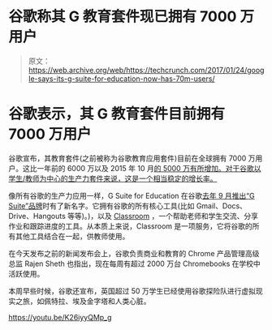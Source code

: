 # 谷歌称其 G 教育套件现已拥有 7000 万用户

> 原文：<https://web.archive.org/web/https://techcrunch.com/2017/01/24/google-says-its-g-suite-for-education-now-has-70m-users/>

# 谷歌表示，其 G 教育套件目前拥有 7000 万用户

谷歌宣布，其教育套件(之前被称为谷歌教育应用套件)目前在全球拥有 7000 万用户。这比一年前的 6000 万以及 2015 年 10 月[的 5000 万有所增加。对于谷歌以学生/教师为中心的生产力套件来说，这是一个相当稳定的增长率。](https://web.archive.org/web/20230306050601/http://googleforeducation.blogspot.com/2015/10/a-new-kind-of-Classroom-for-10-million-students-and-teachers.html)

像所有谷歌的生产力应用一样，G Suite for Education 在谷歌[去年 9 月推出“G Suite”品牌](https://web.archive.org/web/20230306050601/https://techcrunch.com/2016/09/29/google-rebrands-its-business-apps-as-g-suite-launches-team-drive-upgrades-apps/)时有了新名字。它拥有谷歌的所有核心工具(比如 Gmail、Docs、Drive、Hangouts 等等)。)，以及 [Classroom](https://web.archive.org/web/20230306050601/https://www.google.com/edu/products/productivity-tools/classroom/index.html) ，一个帮助老师和学生交流、分享作业和跟踪进度的工具。从本质上来说，Classroom 是一项服务，它将谷歌的所有其他工具结合在一起，供教师使用。

在今天发布之前的新闻发布会上，谷歌负责商业和教育的 Chrome 产品管理高级总监 Rajen Sheth 也指出，现在每周有超过 2000 万台 Chromebooks 在学校中活跃使用。

本周早些时候，谷歌还宣布，英国超过 50 万学生已经使用谷歌探险队进行虚拟现实之旅，如佩特拉、埃及金字塔和人类心脏。

https://youtu.be/K26iyyQMp_g